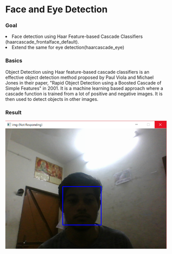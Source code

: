 <h1>Face and Eye Detection</h1>

<h3>Goal</h3>
<li>	Face detection using Haar Feature-based Cascade Classifiers (haarcascade_frontalface_default).
</li>
<li>	Extend the same for eye detection(haarcascade_eye)
</li></ul>

<h3>Basics</h3>
<p>Object Detection using Haar feature-based cascade classifiers is an effective object detection method proposed by Paul Viola and Michael Jones in their paper, "Rapid Object Detection using a Boosted Cascade of Simple Features" in 2001. It is a machine learning based approach where a cascade function is trained from a lot of positive and negative images. It is then used to detect objects in other images.
</p>
<h3>Result</h3>
<p align="center">
  <img src="https://github.com/KeshavGoswami/Face-and-Eye-Detection/blob/master/face.PNG">
</p>

